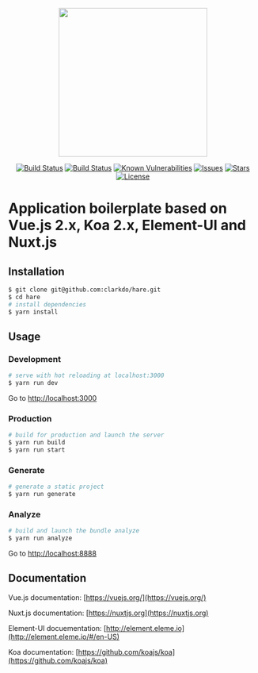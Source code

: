 <p align="center"><img height="300" src="http://clarkdo.github.io/public/img/hare-logo-blue.svg"></p>
<p align="center">
  <a href="https://travis-ci.org/clarkdo/hare" target="_blank"><img src="https://travis-ci.org/clarkdo/hare.svg?branch=master" alt="Build Status"></a>
  <a href="https://ci.appveyor.com/project/clarkdo/hare" target="_blank"><img src="https://ci.appveyor.com/api/projects/status/16eua6xnlnwxqomp?svg=true" alt="Build Status"></a>
  <a href="https://snyk.io/test/github/clarkdo/hare/fb062ca638eb7aba61d857b21580fd8ad1a0346d"><img src="https://snyk.io/test/github/clarkdo/hare/fb062ca638eb7aba61d857b21580fd8ad1a0346d/badge.svg" alt="Known Vulnerabilities" data-canonical-src="https://snyk.io/test/github/clarkdo/hare/fb062ca638eb7aba61d857b21580fd8ad1a0346d" style="max-width:100%;"></a>
  <a href="https://github.com/clarkdo/hare/issues"><img src="https://img.shields.io/github/issues/clarkdo/hare.svg" alt="Issues"></a>
  <a href="https://github.com/clarkdo/hare/stargazers"><img src="https://img.shields.io/github/stars/clarkdo/hare.svg" alt="Stars"></a>
  <a href="https://raw.githubusercontent.com/clarkdo/hare/master/LICENSE"><img src="https://img.shields.io/badge/license-MIT-blue.svg" alt="License"></a>
</p>

# Application boilerplate based on Vue.js 2.x, Koa 2.x, Element-UI and Nuxt.js

## Installation

``` bash
$ git clone git@github.com:clarkdo/hare.git
$ cd hare
# install dependencies
$ yarn install
```

## Usage

### Development

``` bash
# serve with hot reloading at localhost:3000
$ yarn run dev
```

Go to [http://localhost:3000](http://localhost:3000)

### Production

``` bash
# build for production and launch the server
$ yarn run build
$ yarn run start
```

### Generate

``` bash
# generate a static project
$ yarn run generate
```

### Analyze

``` bash
# build and launch the bundle analyze
$ yarn run analyze
```

Go to [http://localhost:8888](http://localhost:8888)

## Documentation

Vue.js documentation: [https://vuejs.org/](https://vuejs.org/)

Nuxt.js documentation: [https://nuxtjs.org](https://nuxtjs.org)

Element-UI docuementation: [http://element.eleme.io](http://element.eleme.io/#/en-US)

Koa documentation: [https://github.com/koajs/koa](https://github.com/koajs/koa)

